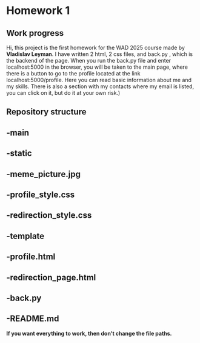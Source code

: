 <h1>Homework 1</h1>

<h2>Work progress</h2>

Hi, this project is the first homework for the WAD 2025 course made by <strong>Vladislav Leyman</strong>.
I have written 2 html, 2 css files, and back.py , which is the backend of the page.
When you run the back.py file and enter localhost:5000 in the browser, you will be taken to the main page, where there is a button to go to the profile located at the link localhost:5000/profile. Here you can read basic information about me and my skills. There is also a section with my contacts where my email is listed, you can click on it, but do it at your own risk.)

<h2>Repository structure</h2>
<h2>-main</h2>
  <h2>-static</h2>
   <h2>-meme_picture.jpg</h2>
    <h2>-profile_style.css</h2>
    <h2>-redirection_style.css</h2>
  <h2>-template</h2>
    <h2>-profile.html</h2>
    <h2>-redirection_page.html</h2>
  <h2>-back.py</h2>
  <h2>-README.md</h2>
<strong>If you want everything to work, then don't change the file paths.</strong>
